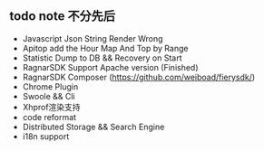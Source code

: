 ## todo note 不分先后
 * Javascript Json String Render Wrong
 * Apitop add the Hour Map And Top by Range
 * Statistic Dump to DB && Recovery on Start
 * RagnarSDK Support Apache version (Finished)
 * RagnarSDK Composer (https://github.com/weiboad/fierysdk/)
 * Chrome Plugin
 * Swoole && Cli
 * Xhprof渲染支持
 * code reformat
 * Distributed Storage && Search Engine
 * i18n support